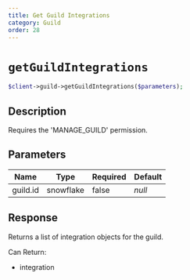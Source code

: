 ```yaml
---
title: Get Guild Integrations
category: Guild
order: 28
---
```


# `getGuildIntegrations`

```php
$client->guild->getGuildIntegrations($parameters);
```

## Description

Requires the &#039;MANAGE_GUILD&#039; permission.

## Parameters


Name | Type | Required | Default
--- | --- | --- | ---
guild.id | snowflake | false | *null*

## Response

Returns a list of integration objects for the guild.

Can Return:

* integration

